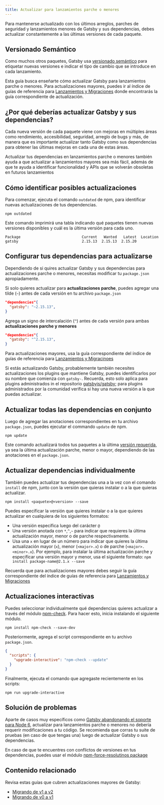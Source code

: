 ```yaml
---
title: Actualizar para lanzamientos parche o menores
---
```

Para mantenerse actualizado con los últimos arreglos, parches de seguridad y lanzamientos menores de Gatsby y sus dependencias, debes actualizar constantemente a las últimas versiones de cada paquete.

## Versionado Semántico

Como muchos otros paquetes, Gatsby usa [versionado semántico](https://semver.org/) para etiquetar nuevas versiones e indicar el tipo de cambio que se introduce en cada lanzamiento.

Esta guía busca enseñarte cómo actualizar Gatsby para lanzamientos parche o menores. Para actualizaciones mayores, puedes ir al índice de guías de referencia para [Lanzamientos y  Migraciones](/docs/releases-and-migration/) donde encontrarás la guía correspondiente de actualización.

## ¿Por qué deberías actualizar Gatsby y sus dependencias?

Cada nueva versión de cada paquete viene con mejoras en múltiples áreas como rendimiento, accesibilidad, seguridad, arreglo de bugs y más, de manera que es importante actualizar tanto Gatsby como sus dependencias para obtener las últimas mejoras en cada una de estas áreas.

Actualizar tus dependencias en lanzamientos parche o menores también ayuda a que actualizar a lanzamientos mayores sea más fácil, además de que te ayuda a identificar funcionalidad y APIs que se volverán obsoletas en futuros lanzamientos

## Cómo identificar posibles actualizaciones

Para comenzar, ejecuta el comando `outdated` de npm, para identificar nuevas actualizaciones de tus dependencias.

```shell
npm outdated
```

Este comando imprimirá una tabla indicando qué paquetes tienen nuevas versiones disponibles y cuál es la última versión para cada uno.

```
Package                            Current   Wanted   Latest  Location
gatsby                             2.15.13  2.15.13  2.15.20
```

## Configurar tus dependencias para actualizarse

Dependiendo de si quires actualizar Gatsby y sus dependencias para actualizaciones parche o menores, necesitas modificar tu `package.json` apropiadamente.

Si solo quieres actualizar para **actualizaciones parche**, puedes agregar una tilde (`~`) antes de cada versión en tu archivo `package.json`

```json:title=package.json
"dependencies"{
  "gatsby": "~2.15.13",
}
```

Agrega un signo de intercalación (`^`) antes de cada versión para ambas **actualizaciones parche y menores**

```json:title=package.json
"dependencies"{
  "gatsby": "^2.15.13",
}
```
Para actualizaciones mayores, usa la guía correspondiente del índice de guías de referencia para [Lanzamientos y Migracinoes](/docs/releases-and-migration/)

Si estás actualizando Gatsby, probablemente también necesites  actualizaciones los plugins que mantiene Gatsby, puedes identificarlos por su nombre que comienza con `gatsby-`. Recuerda, esto solo aplica para plugins administrados in el repositorio [gatsbyjs/gatsby](https://github.com/gatsbyjs/gatsby); para plugins administrados por la comunidad verifica si hay una nueva versión a la que puedas actualizar.

## Actualizar todas las dependencias en conjunto

Luego de agregar las anotaciones correspondientes en tu archivo `package.json`, puedes ejecutar el commando `update` de npm.

```shell
npm update
```

Este comando actualizará todos tus paquetes a la última [versión requerida](https://docs.npmjs.com/cli/outdated), ya sea la última actualización parche, menor o mayor, dependiendo de las anotaciones en el `package.json`. 

## Actualizar dependencias individualmente

También puedes actualizar tus dependencias una a la vez con el comando `install` de npm, junto con la versión que quieras instalar o a la que quieras actualizar.

```shell
npm install <paquete>@<version> --save
```

Puedes especificar la versión que quieres instalar o a la que quieres actualizar en cualquiera de los siguientes formatos:

- Una versión específica luego del carácter `@`
- Una versión anotada con `*`,`^`,`~` para indicar que requieres la última actualización mayor, menor o de parche respectivamente.
- Usa una `x` en lugar de un número para indicar que quieres la última actualización mayor (`x`), menor (`<major>.x`) o de parche (`<major>.<minor>.x`). Por ejemplo, para instalar la última actualización parche y especificar una versión mayor y menor, usa el siguiente formato: `npm install package-name@2.1.x --save`

Recuerda que para actualizaciones mayores debes seguir la guía correspondiente del índice de guías de referencia para [Lanzamientos y Migraciones](/docs/releases-and-migration/)

## Actualizaciones interactivas

Puedes seleccionar individualmente qué dependencias quieres actualizar a través del módulo [npm-check](https://www.npmjs.com/package/npm-check). Para hacer esto, inicia instalando el siguiente módulo.

```shell
npm install npm-check --save-dev
```

Posteriormente, agrega el script correspondiente en tu archivo `package.json`.

```json:title=package.json
{
  "scripts": {
    "upgrade-interactive": "npm-check --update"
  }
}
```

Finalmente, ejecuta el comando que agregaste recientemente en los scripts:

```shell
npm run upgrade-interactive
```

## Solución de problemas

Aparte de casos muy específicos como [Gatsby abandonando el soporte para Node 6](/blog/2019-06-18-dropping-support-for-node-6/), actualizar para lanzamientos parche o menores no debería requerir modificaciones a tu código. Se recomienda que corras tu suite de pruebas (en caso de que tengas una) luego de actualizar Gatsby o sus dependencias.

En caso de que te encuentres con conflictos de versiones en tus dependencias, puedes usar el módulo [npm-force-resolutinos package](https://www.npmjs.com/package/npm-force-resolutions?activeTab=readme)

## Contenido relacionado

Revisa estas guías que cubren actualizaciones mayores de Gatsby:

- [Migrando de v1 a v2](/docs/migrating-from-v1-to-v2/)
- [Migrando de v0 a v1](/docs/migrating-from-v0-to-v1/)
